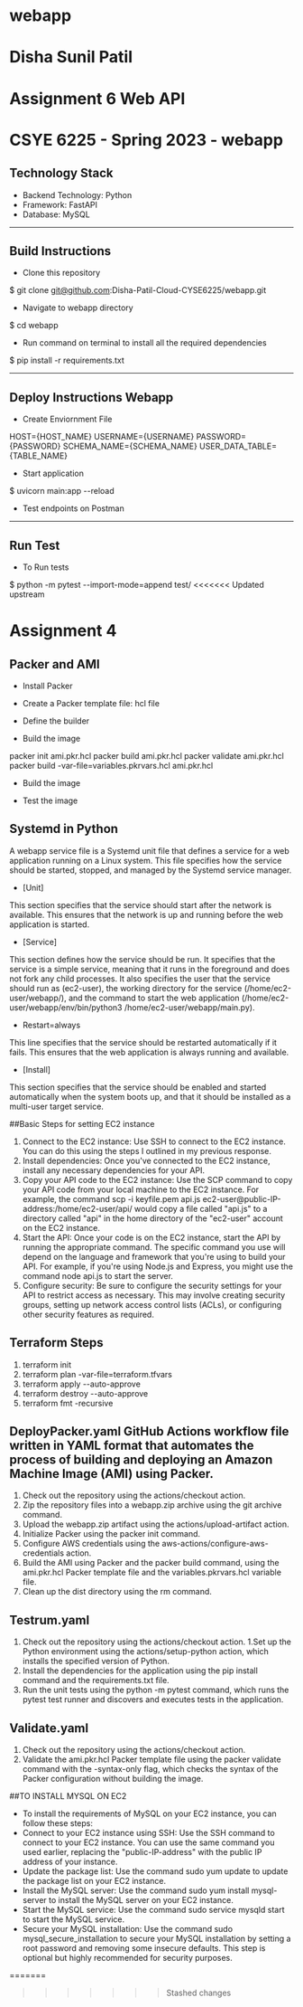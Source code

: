 # webapp
# Disha Sunil Patil
# Assignment 6 Web API

# CSYE 6225 - Spring 2023 - webapp
## Technology Stack 

<ul><li>Backend Technology: Python
</li>
<li>Framework: FastAPI </li>
<li>Database: MySQL </li>
</ul>

____

## Build Instructions
<ul> 
<li>Clone this repository </li> 
</ul>

$ git clone git@github.com:Disha-Patil-Cloud-CYSE6225/webapp.git

<ul> 
<li>Navigate to webapp directory </li> 
</ul>

$ cd webapp

<ul> <li>Run command on terminal to install all the required dependencies</li></ul>

$ pip install -r requirements.txt


___

## Deploy Instructions Webapp
<ul> <li>Create Enviornment File </li></ul>

HOST={HOST_NAME}
USERNAME={USERNAME}
PASSWORD={PASSWORD}
SCHEMA_NAME={SCHEMA_NAME}
USER_DATA_TABLE={TABLE_NAME}

<ul><li>Start application</li></ul>

$ uvicorn main:app --reload

<ul><li>Test endpoints on Postman</li></ul>

___

## Run Test
<ul><li>To Run tests</li></ul>
$ python -m pytest --import-mode=append test/
<<<<<<< Updated upstream


# Assignment 4 

## Packer and AMI


<ul><li>Install Packer</li></ul>


<ul><li>Create a Packer template file: hcl file</li></ul>
<ul><li>Define the builder</li></ul>
<ul><li>Build the image</li></ul>
packer init ami.pkr.hcl 
packer build ami.pkr.hcl 
packer validate ami.pkr.hcl
packer build -var-file=variables.pkrvars.hcl ami.pkr.hcl
<ul><li>Build the image</li></ul>
<ul><li>Test the image</li></ul>


## Systemd in Python
A webapp service file is a Systemd unit file that defines a service for a web application running on a Linux system. This file specifies how the service should be 
started, stopped, and managed by the Systemd service manager.
<ul><li>[Unit]</li></ul>
This section specifies that the service should start after the network is available. This ensures that the network is up and running before the web 
application is started.
<ul><li>[Service]</li></ul>
This section defines how the service should be run. It specifies that the service is a simple service, meaning that it runs in the foreground and 
does not fork any child processes. It also specifies the user that the service should run as (ec2-user), the working directory for the service (/home/ec2-user/webapp/), and the command to start the web application (/home/ec2-user/webapp/env/bin/python3 /home/ec2-user/webapp/main.py).
<ul><li>Restart=always</li></ul>
This line specifies that the service should be restarted automatically if it fails. This ensures that the web application is always running and available.
<ul><li>[Install]</li></ul>
This section specifies that the service should be enabled and started automatically when the system boots up, and that it should be installed as a multi-user
target service.

##Basic Steps for setting EC2 instance 
1.  Connect to the EC2 instance: Use SSH to connect to the EC2 instance. You can do this using the steps I outlined in my previous response.
1.  Install dependencies: Once you've connected to the EC2 instance, install any necessary dependencies for your API. 
1. Copy your API code to the EC2 instance: Use the SCP command to copy your API code from your local machine to the EC2 instance. For example, the command scp -i keyfile.pem api.js ec2-user@public-IP-address:/home/ec2-user/api/ would copy a file called "api.js" to a directory called "api" in the home directory of the "ec2-user" account on the EC2 instance.
1. Start the API: Once your code is on the EC2 instance, start the API by running the appropriate command. The specific command you use will depend on the language and framework that you're using to build your API. For example, if you're using Node.js and Express, you might use the command node api.js to start the server.
1. Configure security: Be sure to configure the security settings for your API to restrict access as necessary. This may involve creating security groups, setting up network access control lists (ACLs), or configuring other security features as required.

## Terraform Steps
1. terraform init
1. terraform plan -var-file=terraform.tfvars
1. terraform apply --auto-approve
1. terraform destroy --auto-approve
1. terraform fmt -recursive

## DeployPacker.yaml GitHub Actions workflow file written in YAML format that automates the process of building and deploying an Amazon Machine Image (AMI) using Packer.
1. Check out the repository using the actions/checkout action.
1. Zip the repository files into a webapp.zip archive using the git archive command.
1. Upload the webapp.zip artifact using the actions/upload-artifact action.
1. Initialize Packer using the packer init command.
1. Configure AWS credentials using the aws-actions/configure-aws-credentials action.
1. Build the AMI using Packer and the packer build command, using the ami.pkr.hcl Packer template file and the variables.pkrvars.hcl variable file.
1. Clean up the dist directory using the rm command.

## Testrum.yaml
1. Check out the repository using the actions/checkout action.
1.Set up the Python environment using the actions/setup-python action, which installs the specified version of Python.
1. Install the dependencies for the application using the pip install command and the requirements.txt file.
1. Run the unit tests using the python -m pytest command, which runs the pytest test runner and discovers and executes tests in the application.


## Validate.yaml
1. Check out the repository using the actions/checkout action.
1. Validate the ami.pkr.hcl Packer template file using the packer validate command with the -syntax-only flag, which checks the syntax of the Packer configuration without building the image.

##TO INSTALL MYSQL ON EC2

* To install the requirements of MySQL on your EC2 instance, you can follow these steps:
* Connect to your EC2 instance using SSH: Use the SSH command to connect to your EC2 instance. You can use the same command you used earlier, replacing the "public-IP-address" with the public IP address of your instance.
* Update the package list: Use the command sudo yum update to update the package list on your EC2 instance.
* Install the MySQL server: Use the command sudo yum install mysql-server to install the MySQL server on your EC2 instance.
* Start the MySQL service: Use the command sudo service mysqld start to start the MySQL service.
* Secure your MySQL installation: Use the command sudo mysql_secure_installation to secure your MySQL installation by setting a root password and removing some insecure defaults. This step is optional but highly recommended for security purposes.




 
 
=======
>>>>>>> Stashed changes
